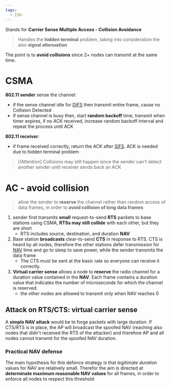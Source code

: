 ```yaml
---
tags:
  - ISO-
---
```


Stands for **Carrier Sense Multiple Access - Collision Avoidance**

> Handles the **hidden terminal** problem, taking into consideration the also **signal attenuation**

The point is to **avoid collisions** since 2+ nodes can transmit at the same time.


# CSMA
**802.11 sender** sense the channel:
- if the sense channel idle for [DIFS](https://en.wikipedia.org/wiki/DCF_Interframe_Space) then transmit entire frame, cause no Collision Detected
- if sense channel is busy then, start **random backoff** time, transmit when timer expires, if no ACK received, increase random backoff interval and repeat the process until ACK

**802.11 receiver**:
- if frame received correctly, return the ACK after [SIFS](https://en.wikipedia.org/wiki/Short_Interframe_Space). ACK is needed due to hidden terminal problem


> [!Attention] Collisions may still happen
> since the sender can't detect another sender until receiver sends back an ACK

# AC - avoid collision
> allow the sender to **reserve** the channel rather than random access of data frames, in order to **avoid collision of long data frames**

1. sender first transmits **small** request-to-send **RTS** packets to base stations using CSMA, **RTSs may still collide** with each other, but they are short
	- RTS includes source, destination, and duration **NAV** 
2. Base station **broadcasts** clear-to-send **CTS** in response to RTS. CTS is heard by all nodes, therefore the other stations defer transmission for [NAV](https://en.wikipedia.org/wiki/Network_allocation_vector) time and go to sleep to save power, while the sender transmits the data frame
	- The CTS must be sent at the basic rate so everyone can receive it correctly.
3. **Virtual carrier sense** allows a node to **reserve** the radio channel for a duration value contained in the **NAV**. Each frame contains a duration value that indicates the number of microseconds for which the channel is reserved.
	- the other nodes are allowed to transmit only when NAV reaches 0


## Attack on RTS/CTS: virtual carrier sense

A **simple NAV attack** would be to forge packets with large duration.
If CTS/RTS is in place, the AP will broadcast the spoofed NAV (reaching also nodes that didn't received the RTS of the attacker) and therefore AP and all nodes cannot transmit for the spoofed NAV duration.

### Practical NAV defense
The main hypothesis for this defence strategy is that *legitimate duration* values for NAV are relatively small. Therefor the aim is directed at **determinate maximum reasonable NAV values** for all frames, in order to enforce all nodes to respect this threshold


